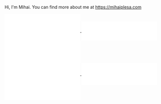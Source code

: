 Hi, I'm Mihai. You can find more about me at https://mihaiplesa.com

<!-- ![GitHub stats](https://github-readme-stats.vercel.app/api?username=mihaiplesa&show_icons=true&count_private=true&include_all_commits=true) -->

<a href="https://github.com/mihaiplesa">
    <img align="center" width="49%" src="./achievements.svg" />
</a>
<a href="https://github.com/mihaiplesa">
    <img align="center" width="49%" src="./issue_pr_lang.svg" />
</a>
<a href="https://github.com/mihaiplesa">
  <img align="center" width="49%" src="./iso_calender.svg" />
</a>
<a href="https://github.com/mihaiplesa">
  <img align="center" width="49%" src="./acti_comm.svg" />
</a>

